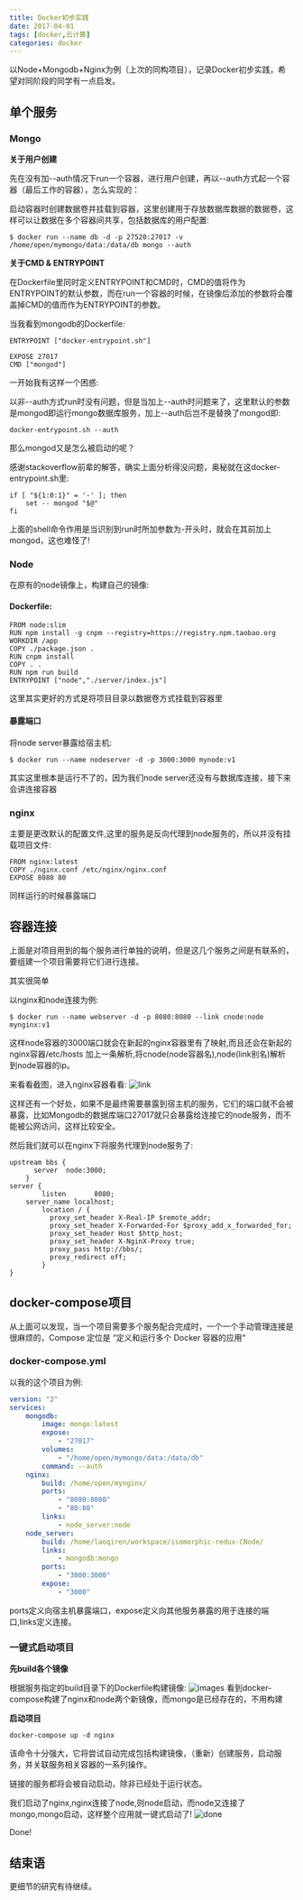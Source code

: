 ```yaml
---
title: Docker初步实践
date: 2017-04-01
tags: [docker,云计算]
categories: docker
---
```

以Node+Mongodb+Nginx为例（上次的同构项目），记录Docker初步实践，希望对同阶段的同学有一点启发。
<!--more-->

## 单个服务

### Mongo

**关于用户创建**

先在没有加--auth情况下run一个容器，进行用户创建，再以--auth方式起一个容器（最后工作的容器），怎么实现的：

启动容器时创建数据卷并挂载到容器，这里创建用于存放数据库数据的数据卷，这样可以让数据在多个容器间共享，包括数据库的用户配置:
```
$ docker run --name db -d -p 27520:27017 -v /home/open/mymongo/data:/data/db mongo --auth
```
**关于CMD & ENTRYPOINT**

在Dockerfile里同时定义ENTRYPOINT和CMD时，CMD的值将作为ENTRYPOINT的默认参数，而在run一个容器的时候，在镜像后添加的参数将会覆盖掉CMD的值而作为ENTRYPOINT的参数。

当我看到mongodb的Dockerfile:
```
ENTRYPOINT ["docker-entrypoint.sh"]

EXPOSE 27017
CMD ["mongod"]
```
一开始我有这样一个困惑:

以非--auth方式run时没有问题，但是当加上--auth时问题来了，这里默认的参数是mongod即运行mongo数据库服务，加上--auth后岂不是替换了mongod即:
```
docker-entrypoint.sh --auth
```
那么mongod又是怎么被启动的呢？

感谢stackoverflow前辈的解答，确实上面分析得没问题，奥秘就在这docker-entrypoint.sh里:
```
if [ "${1:0:1}" = '-' ]; then
	set -- mongod "$@"
fi
```
上面的shell命令作用是当识别到run时所加参数为-开头时，就会在其前加上mongod，这也难怪了!

### Node
在原有的node镜像上，构建自己的镜像:

#### Dockerfile:
```
FROM node:slim
RUN npm install -g cnpm --registry=https://registry.npm.taobao.org
WORKDIR /app
COPY ./package.json .
RUN cnpm install
COPY . .
RUN npm run build
ENTRYPOINT ["node","./server/index.js"]
```
这里其实更好的方式是将项目目录以数据卷方式挂载到容器里

#### 暴露端口
将node server暴露给宿主机:
```
$ docker run --name nodeserver -d -p 3000:3000 mynode:v1
```
其实这里根本是运行不了的，因为我们node server还没有与数据库连接，接下来会讲连接容器

### nginx
主要是更改默认的配置文件,这里的服务是反向代理到node服务的，所以并没有挂载项目文件:
```
FROM nginx:latest
COPY ./nginx.conf /etc/nginx/nginx.conf
EXPOSE 8080 80
```
同样运行的时候暴露端口

## 容器连接
上面是对项目用到的每个服务进行单独的说明，但是这几个服务之间是有联系的，要组建一个项目需要将它们进行连接。

其实很简单

以nginx和node连接为例:
```
$ docker run --name webserver -d -p 8080:8080 --link cnode:node mynginx:v1
```
这样node容器的3000端口就会在新起的nginx容器里有了映射,而且还会在新起的nginx容器/etc/hosts 加上一条解析,将cnode(node容器名),node(link别名)解析到node容器的ip。

来看看截图，进入nginx容器看看:
![link](http://7xsi10.com1.z0.glb.clouddn.com/dockerlink.jpg)

这样还有一个好处，如果不是最终需要暴露到宿主机的服务，它们的端口就不会被暴露，比如Mongodb的数据库端口27017就只会暴露给连接它的node服务，而不能被公网访问，这样比较安全。

然后我们就可以在nginx下将服务代理到node服务了:

```
upstream bbs {
      server  node:3000;
    }
server {
        listen       8080;
	server_name localhost;
        location / {
          proxy_set_header X-Real-IP $remote_addr;
          proxy_set_header X-Forwarded-For $proxy_add_x_forwarded_for;
          proxy_set_header Host $http_host;
          proxy_set_header X-NginX-Proxy true;
          proxy_pass http://bbs/;
          proxy_redirect off;
        }
}
```
## docker-compose项目

从上面可以发现，当一个项目需要多个服务配合完成时，一个一个手动管理连接是很麻烦的，Compose 定位是 “定义和运行多个 Docker 容器的应用“

### docker-compose.yml
以我的这个项目为例:
```yml
version: "2"
services:
    mongodb:
        image: mongo:latest
        expose:
            - "27017"
        volumes:
            - "/home/open/mymongo/data:/data/db"
        command: --auth
    nginx:
        build: /home/open/mynginx/
        ports:
            - "8080:8080"
            - "80:80"
        links:
            - node_server:node
    node_server:
        build: /home/laoqiren/workspace/isomorphic-redux-CNode/ 
        links:
            - mongodb:mongo
        ports:
            - "3000:3000"
        expose:
            - "3000"

```
ports定义向宿主机暴露端口，expose定义向其他服务暴露的用于连接的端口,links定义连接。

### 一键式启动项目

**先build各个镜像**

根据服务指定的build目录下的Dockerfile构建镜像:
![images](http://7xsi10.com1.z0.glb.clouddn.com/dockerimages.jpg)
看到docker-compose构建了nginx和node两个新镜像，而mongo是已经存在的，不用构建

**启动项目**
```
docker-compose up -d nginx
```
该命令十分强大，它将尝试自动完成包括构建镜像，（重新）创建服务，启动服务，并关联服务相关容器的一系列操作。

链接的服务都将会被自动启动，除非已经处于运行状态。

我们启动了nginx,nginx连接了node,则node启动，而node又连接了mongo,mongo启动，这样整个应用就一键式启动了!
![done](http://7xsi10.com1.z0.glb.clouddn.com/upnginx.jpg)

Done!
## 结束语

更细节的研究有待继续。